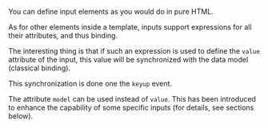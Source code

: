 You can define input elements as you would do in pure HTML.

As for other elements inside a template, inputs support expressions for all their attributes, and thus binding.

The interesting thing is that if such an expression is used to define the `value` attribute of the input, this value will be synchronized with the data model (classical binding).

This synchronization is done one the `keyup` event.

The attribute `model` can be used instead of `value`. This has been introduced to enhance the capability of some specific inputs (for details, see sections below).
